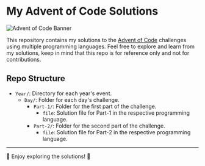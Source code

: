 # My Advent of Code Solutions

![Advent of Code Banner](https://i.imgur.com/oJ9uf2v.png)

This repository contains my solutions to the [Advent of Code](https://adventofcode.com/events) challenges using multiple programming languages. Feel free to explore and learn from my solutions, keep in mind that this repo is for reference only and not for contributions.

## Repo Structure

- `Year/`: Directory for each year's event.
  - `Day/`: Folder for each day's challenge.
    - `Part-1/`: Folder for the first part of the challenge.
      - `file`: Solution file for Part-1 in the respective programming language.
    - `Part-2/`: Folder for the second part of the challenge.
      - `file`: Solution file for Part-2 in the respective programming language.

---

🎄 Enjoy exploring the solutions! 🎄
